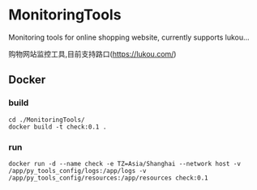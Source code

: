 # MonitoringTools

Monitoring tools for online shopping website, currently supports lukou...

购物网站监控工具,目前支持路口(https://lukou.com/)

## Docker

### build
```docker
cd ./MonitoringTools/
docker build -t check:0.1 .
```

### run
```docker
docker run -d --name check -e TZ=Asia/Shanghai --network host -v /app/py_tools_config/logs:/app/logs -v /app/py_tools_config/resources:/app/resources check:0.1
```

